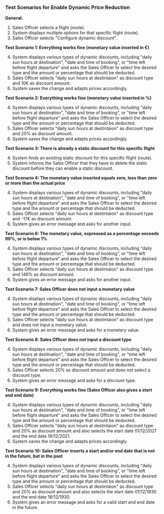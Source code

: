 ### **Test Scenarios for Enable Dynamic Price Reduction**

**General:**

1. Sales Officer selects a flight (route).
2. System displays multiple options for that specific flight (route).
3. Sales Officer selects "Configure dynamic discount".


**Test Scenario 1: Everything works fine (monetary value inserted in €)**

4. System displays various types of dynamic discounts, including "daily sun hours at destination", "date and time of booking", or "time left before flight departure" and asks the Sales Officer to select the desired type and the amount or percentage that should be deducted.
5. Sales Officer selects "daily sun hours at destintaion" as discount type and 10€ as discount amount.
6. System saves the change and adapts prices accordingly.


**Test Scenario 2: Everything works fine (monetary value inserted in %)**

4. System displays various types of dynamic discounts, including "daily sun hours at destination", "date and time of booking", or "time left before flight departure" and asks the Sales Officer to select the desired type and the amount or percentage that should be deducted.
5. Sales Officer selects "daily sun hours at destintaion" as discount type and 20% as discount amount.
6. System saves the change and adapts prices accordingly.


**Test Scenario 3: There is already a static discount for this specific flight**

4. System finds an existing static discount for this specific flight (route).
5. System informs the Sales Officer that they have to delete the static discount before they can enable a static discount.


**Test Scenario 4: The monetary value inserted equals zero, less than zero or more than the actual price**

4. System displays various types of dynamic discounts, including "daily sun hours at destination", "date and time of booking", or "time left before flight departure" and asks the Sales Officer to select the desired type and the amount or percentage that should be deducted.
5. Sales Officer selects "daily sun hours at destintaion" as discount type and -17€ as discount amount.
6. System gives an error message and asks for another input.


**Test Scenario 6: The monetary value, expressed as a percentage exceeds 99%, or is below 1%**

4. System displays various types of dynamic discounts, including "daily sun hours at destination", "date and time of booking", or "time left before flight departure" and asks the Sales Officer to select the desired type and the amount or percentage that should be deducted.
5. Sales Officer selects "daily sun hours at destintaion" as discount type and 146% as discount amount.
6. System gives an error message and asks for another input.


**Test Scenario 7: Sales Officer does not input a monetary value**

4. System displays various types of dynamic discounts, including "daily sun hours at destination", "date and time of booking", or "time left before flight departure" and asks the Sales Officer to select the desired type and the amount or percentage that should be deducted.
5. Sales Officer selects "daily sun hours at destintaion" as discount type and does not input a monetary value.
6. System gives an error message and asks for a monetary value.


**Test Scenario 8: Sales Officer does not input a discount type**

4. System displays various types of dynamic discounts, including "daily sun hours at destination", "date and time of booking", or "time left before flight departure" and asks the Sales Officer to select the desired type and the amount or percentage that should be deducted.
5. Sales Officer selects 20% as discount amount and does not select a discount type.
6. System gives an error message and asks for a discount type.


**Test Scenario 9: Everything works fine (Sales Officer also gives a start and end date)**

4. System displays various types of dynamic discounts, including "daily sun hours at destination", "date and time of booking", or "time left before flight departure" and asks the Sales Officer to select the desired type and the amount or percentage that should be deducted.
5. Sales Officer selects "daily sun hours at destintaion" as discount type and 20% as discount amount and also selects the start date 01/12/2021 and the end date 18/12/2021.
6. System saves the change and adapts prices accordingly.


**Test Scenario 10: Sales Officer inserts a start and/or end date that is not in the future, but in the past**

4. System displays various types of dynamic discounts, including "daily sun hours at destination", "date and time of booking", or "time left before flight departure" and asks the Sales Officer to select the desired type and the amount or percentage that should be deducted.
5. Sales Officer selects "daily sun hours at destintaion" as discount type and 20% as discount amount and also selects the start date 01/12/1930 and the end date 18/12/1930.
6. System gives an error message and asks for a valid start and end date in the future.




